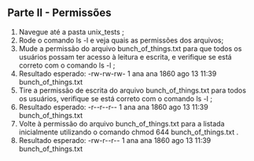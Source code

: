 ## Parte II - Permissões

1. Navegue até a pasta unix_tests ;
2. Rode o comando ls -l e veja quais as permissões dos arquivos;
3. Mude a permissão do arquivo bunch_of_things.txt para que todos os usuários possam ter acesso à leitura e escrita, e verifique se está correto com o comando ls -l ;
4. Resultado esperado: -rw-rw-rw- 1 ana ana 1860 ago 13 11:39 bunch_of_things.txt
5. Tire a permissão de escrita do arquivo bunch_of_things.txt para todos os usuários, verifique se está correto com o comando ls -l ;
6. Resultado esperado: -r--r--r-- 1 ana ana 1860 ago 13 11:39 bunch_of_things.txt
7. Volte à permissão do arquivo bunch_of_things.txt para a listada inicialmente utilizando o comando chmod 644 bunch_of_things.txt .
8. Resultado esperado: -rw-r--r-- 1 ana ana 1860 ago 13 11:39 bunch_of_things.txt
